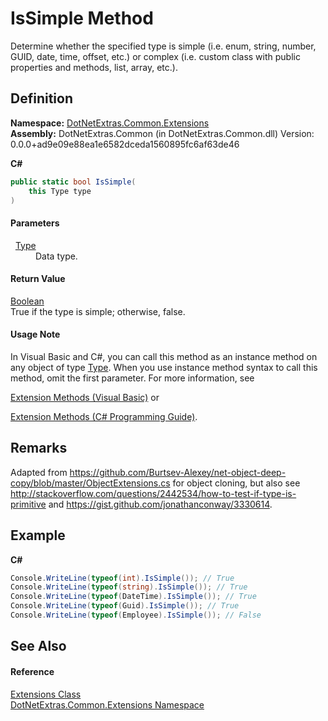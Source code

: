 # IsSimple Method


Determine whether the specified type is simple (i.e. enum, string, number, GUID, date, time, offset, etc.) or complex (i.e. custom class with public properties and methods, list, array, etc.).



## Definition
**Namespace:** <a href="9184e3b0-90b9-a3bc-0ea0-71d3642c662f.md">DotNetExtras.Common.Extensions</a>  
**Assembly:** DotNetExtras.Common (in DotNetExtras.Common.dll) Version: 0.0.0+ad9e09e88ea1e6582dceda1560895fc6af63de46

**C#**
``` C#
public static bool IsSimple(
	this Type type
)
```



#### Parameters
<dl><dt>  <a href="https://learn.microsoft.com/dotnet/api/system.type" target="_blank" rel="noopener noreferrer">Type</a></dt><dd>Data type.</dd></dl>

#### Return Value
<a href="https://learn.microsoft.com/dotnet/api/system.boolean" target="_blank" rel="noopener noreferrer">Boolean</a>  
True if the type is simple; otherwise, false.

#### Usage Note
In Visual Basic and C#, you can call this method as an instance method on any object of type <a href="https://learn.microsoft.com/dotnet/api/system.type" target="_blank" rel="noopener noreferrer">Type</a>. When you use instance method syntax to call this method, omit the first parameter. For more information, see <a href="https://docs.microsoft.com/dotnet/visual-basic/programming-guide/language-features/procedures/extension-methods" target="_blank" rel="noopener noreferrer">

Extension Methods (Visual Basic)</a> or <a href="https://docs.microsoft.com/dotnet/csharp/programming-guide/classes-and-structs/extension-methods" target="_blank" rel="noopener noreferrer">

Extension Methods (C# Programming Guide)</a>.

## Remarks
Adapted from https://github.com/Burtsev-Alexey/net-object-deep-copy/blob/master/ObjectExtensions.cs for object cloning, but also see <a href="http://stackoverflow.com/questions/2442534/how-to-test-if-type-is-primitive" target="_blank" rel="noopener noreferrer">http://stackoverflow.com/questions/2442534/how-to-test-if-type-is-primitive</a> and <a href="https://gist.github.com/jonathanconway/3330614" target="_blank" rel="noopener noreferrer">https://gist.github.com/jonathanconway/3330614</a>.

## Example


**C#**  
``` C#
Console.WriteLine(typeof(int).IsSimple()); // True
Console.WriteLine(typeof(string).IsSimple()); // True
Console.WriteLine(typeof(DateTime).IsSimple()); // True
Console.WriteLine(typeof(Guid).IsSimple()); // True
Console.WriteLine(typeof(Employee).IsSimple()); // False
```


## See Also


#### Reference
<a href="cd9aff4b-4a32-a8a4-5f57-e5fc9dbf4b67.md">Extensions Class</a>  
<a href="9184e3b0-90b9-a3bc-0ea0-71d3642c662f.md">DotNetExtras.Common.Extensions Namespace</a>  
